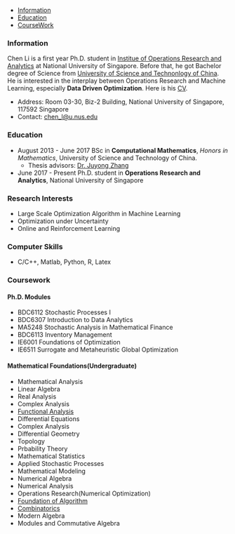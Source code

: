 
<!---
## Welcome to My Pages
[Biogrpahy](https://github.com/ascechen/ascechen.github.io/edit/master/Personal.md) | [Personal Stuff](https://github.com/ascechen/ascechen.github.io/edit/master/Personal.md)
--->

- [Information](#infor)
- [Education](#edu)
- [CourseWork](#course)

<a name='infor'></a>
### Information 
Chen Li is a first year Ph.D. student in [Institue of Operations Research and Analytics](http://iora.nus.edu.sg/) at National University of Singapore. Before that, he got Bachelor degree of Science from [University of Science and Technonlogy of China](http://en.ustc.edu.cn/). He is interested in the interplay between Operations Research and Machine Learning, especially **Data Driven Optimization**. Here is his [CV](https://github.com/ascechen/ascechen.github.io/raw/master/chenli1804.pdf). 

- Address: Room 03-30, Biz-2 Building, National University of Singapore, 117592 Singapore
- Contact: chen_l@u.nus.edu


<a name='edu'></a>
### Education
- August 2013 - June 2017 BSc in **Computational Mathematics**, *Honors in Mathematics*, University of
Science and Technology of China. 
  - Thesis advisors: [Dr. Juyong Zhang](http://staff.ustc.edu.cn/~juyong/)
- June 2017 - Present Ph.D. student in **Operations Research and Analytics**, National University of
Singapore


### Research Interests

* Large Scale Optimization Algorithm in Machine Learning
* Optimization under Uncertainty
* Online and Reinforcement Learning

### Computer Skills 
* C/C++, Matlab, Python, R, Latex

<a name='course'></a>
### Coursework

#### Ph.D. Modules
- BDC6112 Stochastic Processes I 
- BDC6307 Introduction to Data Analytics
- MA5248 Stochastic Analysis in Mathematical Finance
- BDC6113 Inventory Management 
- IE6001 Foundations of Optimization
- IE6511 Surrogate and Metaheuristic Global Optimization

#### Mathematical Foundations(Undergraduate)
- Mathematical Analysis
- Linear Algebra
- Real Analysis
- Complex Analysis
- [Functional Analysis](http://staff.ustc.edu.cn/~wangzuoq/Courses/15F-FA/index.html)
- Differential Equations
- Complex Analysis
- Differential Geometry
- Topology
- Prbability Theory
- Mathematical Statistics
- Applied Stochastic Processes
- Mathematical Modeling
- Numerical Algebra
- Numerical Analysis
- Operations Research(Numerical Optimization)
- [Foundation of Algorithm](http://staff.ustc.edu.cn/~juyong/teaching.html)
- [Combinatorics](http://staff.ustc.edu.cn/~jiema/Comb2016/)
- Modern Algebra
- Modules and Commutative Algebra



